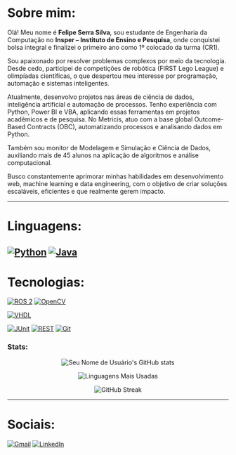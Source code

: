 # Sobre mim:

Olá! Meu nome é **Felipe Serra Silva**, sou estudante de Engenharia da Computação no **Insper – Instituto de Ensino e Pesquisa**, onde conquistei bolsa integral e finalizei o primeiro ano como 1º colocado da turma (CR1).

Sou apaixonado por resolver problemas complexos por meio da tecnologia. Desde cedo, participei de competições de robótica (FIRST Lego League) e olimpíadas científicas, o que despertou meu interesse por programação, automação e sistemas inteligentes.

Atualmente, desenvolvo projetos nas áreas de ciência de dados, inteligência artificial e automação de processos. Tenho experiência com Python, Power BI e VBA, aplicando essas ferramentas em projetos acadêmicos e de pesquisa. No Metricis, atuo com a base global Outcome-Based Contracts (OBC), automatizando processos e analisando dados em Python.

Também sou monitor de Modelagem e Simulação e Ciência de Dados, auxiliando mais de 45 alunos na aplicação de algoritmos e análise computacional.

Busco constantemente aprimorar minhas habilidades em desenvolvimento web, machine learning e data engineering, com o objetivo de criar soluções escaláveis, eficientes e que realmente gerem impacto.

---

# Linguagens:

[![Python](https://img.shields.io/badge/Python-3670A0?style=for-the-badge&logo=python&logoColor=ffdd54)](URL_OPCIONAL) 
[![Java](https://img.shields.io/badge/Java-007396?style=for-the-badge&logo=java&logoColor=white)](URL_OPCIONAL)
---

# Tecnologias:

[![ROS 2](https://img.shields.io/badge/ROS_2-22314E?style=for-the-badge&logo=ros&logoColor=white)](URL_OPCIONAL)
[![OpenCV](https://img.shields.io/badge/OpenCV-5C3EE8?style=for-the-badge&logo=opencv&logoColor=white)](URL_OPCIONAL)

[![VHDL](https://img.shields.io/badge/VHDL-6386C5?style=for-the-badge&logo=microchip&logoColor=white)](URL_OPCIONAL)

[![JUnit](https://img.shields.io/badge/JUnit-25A190?style=for-the-badge&logo=junit5&logoColor=white)](URL_OPCIONAL)
[![REST](https://img.shields.io/badge/REST-02303A?style=for-the-badge&logo=go&logoColor=white)](URL_OPCIONAL)
[![Git](https://img.shields.io/badge/Git-F05032?style=for-the-badge&logo=git&logoColor=white)](URL_OPCIONAL)

### Stats:

<p align="center">
  <img src="https://github-readme-stats.vercel.app/api?username=Felipe-Serra-Silva&show_icons=true&theme=dark" alt="Seu Nome de Usuário's GitHub stats" />
</p>

<p align="center">
  <img src="https://github-readme-stats.vercel.app/api/top-langs/?username=Felipe-Serra-Silva&layout=compact&theme=dark" alt="Linguagens Mais Usadas" />
</p>

<p align="center">
  <img src="https://github-readme-streak-stats.herokuapp.com/?user=Felipe-Serra-Silva&theme=dark" alt="GitHub Streak" />
</p>

---

# Sociais:

<p align="left">
  <a href="mailto:felipess16@al.insper.edu.br"><img src="https://img.shields.io/badge/Gmail-D14836?style=for-the-badge&logo=gmail&logoColor=white" alt="Gmail" /></a>
  <a href="https://www.linkedin.com/in/felipe-serra-silva-a08843322"><img src="https://img.shields.io/badge/LinkedIn-0077B5?style=for-the-badge&logo=linkedin&logoColor=white" alt="LinkedIn" /></a>
</p>
